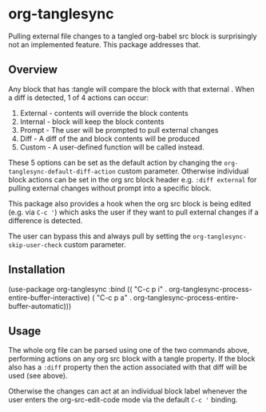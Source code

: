 # org-tanglesync

Pulling external file changes to a tangled org-babel src block is surprisingly not an implemented feature.  This package addresses that.

## Overview 

Any block that has :tangle <fname> will compare the block with that external <fname>.  When a diff is detected, 1 of 4 actions can occur:
   1. External - <fname> contents will override the block contents
   2. Internal - block will keep the block contents
   3. Prompt - The user will be prompted to pull external changes
   4. Diff - A diff of the <fname> and block contents will be produced
   5. Custom - A user-defined function will be called instead.

These 5 options can be set as the default action by changing the `org-tanglesync-default-diff-action` custom parameter.  Otherwise individual block actions can be set in the org src block header e.g. `:diff external` for pulling external changes without prompt into a specific block.

This package also provides a hook when the org src block is being edited (e.g. via `C-c '`) which asks the user if they want to pull external changes if a difference is detected.

The user can bypass this and always pull by setting the `org-tanglesync-skip-user-check` custom parameter.

## Installation

(use-package org-tanglesync
    :bind
    (( "C-c p i" . org-tanglesync-process-entire-buffer-interactive)
     ( "C-c p a" . org-tanglesync-process-entire-buffer-automatic)))

## Usage

The whole org file can be parsed using one of the two commands above, performing actions on any org src block with a tangle property. If the block also has a `:diff` property then the action associated with that diff will be used (see above).

Otherwise the changes can act at an individual block label whenever the user enters the org-src-edit-code mode via the default `C-c '` binding.
